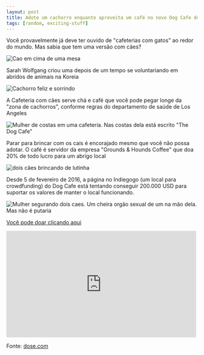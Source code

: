 ```yaml
---
layout: post
title: Adote um cachorro enquanto aproveita um café no novo Dog Cafe de Los Angeles
tags: [random, exciting-stuff]
---
```


<!--
    fititnt aqui: estou com pressa; Por favor revisem isso
    tanto má tradução de EN pra PT como da certamente problemática
    escrita em PT-BR
-->

Você provavelmente já deve ter ouvido de "cafeterias com gatos" ao redor do
mundo. Mas sabia que tem uma versão com cães?

![Cao em cima de uma mesa](http://assets.dose.com/image/upload/c_lfill,f_auto,fl_lossy,q_60,w_806/v1/prod/images/e3e1caedba3aaaac8485c2b8df2b2e40.jpg)

Sarah Wolfgang criou uma depois de um tempo se voluntariando em abridos
de animais na Koreia

![Cachorro feliz e sorrindo](http://assets.dose.com/image/upload/c_lfill,f_auto,fl_lossy,q_60,w_806/v1/prod/images/9e28339a61b43afd3411f00d16a147ee.jpg)

A Cafeteria com cães serve chá e café que você pode pegar longe da "zona
de cachorros", conforme regras do departamento de saúde de Los Angeles


<!--
    fititnt pergunta: no Brasil tem isso também? Espero que não
-->

![Mulher de costas em uma cafeteria. Nas costas dela está escrito "The Dog Cafe"](http://assets.dose.com/image/upload/c_lfill,f_auto,fl_lossy,q_60,w_806/v1/prod/images/7af1e30b2d590ae9d8f4811a9ceb0d42.jpg)

Parar para brincar com os cais é encorajado mesmo que você não possa adotar.
O café é servidor da empresa "Grounds & Hounds Coffee" que doa 20% de todo lucro
para um abrigo local

![dois cães brincando de lutinha](http://assets.dose.com/image/upload/c_lfill,f_auto,fl_lossy,q_60,w_806/v1/prod/images/2b28b6e23926f7484d2cdde9f03946cb.jpg)

Desde 5 de fevereiro de 2016, a página no Indiegogo (um local para crowdfunding)
do Dog Cafe está tentando conseguir 200.000 USD para suportar os valores de manter
o local funcionando.

![Mulher segurando dois caes. Um cheira  orgão sexual de um na mão dela. Mas não é putaria](http://assets.dose.com/image/upload/c_lfill,f_auto,fl_lossy,q_60,w_806/v1/prod/images/69410e36765cc6de600039535890f72a.jpg)

[Você pode doar clicando aqui](https://www.indiegogo.com/projects/the-dog-cafe#/)

<iframe src="https://player.vimeo.com/video/114637091" width="500" height="281" frameborder="0" webkitallowfullscreen="" mozallowfullscreen="" allowfullscreen=""></iframe>


Fonte: [dose.com](http://www.dose.com/animals/26229/Adopt-a-Pup-and-Enjoy-a-Cup-of-Coffee-at-LA-s-New-Dog-Cafe)